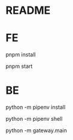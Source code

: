 # README

# FE

pnpm install

pnpm start

# BE

python -m pipenv install

python -m pipenv shell

python -m gateway.main
